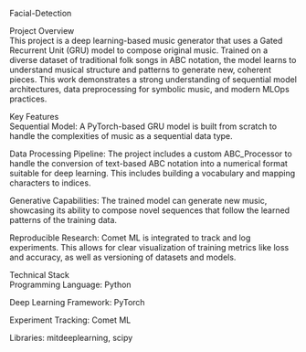 Facial-Detection

Project Overview    
This project is a deep learning-based music generator that uses a Gated Recurrent Unit (GRU) model to compose original music. Trained on a diverse dataset of traditional folk songs in ABC notation, the model learns to understand musical structure and patterns to generate new, coherent pieces. This work demonstrates a strong understanding of sequential model architectures, data preprocessing for symbolic music, and modern MLOps practices.

Key Features  
Sequential Model: A PyTorch-based GRU model is built from scratch to handle the complexities of music as a sequential data type.

Data Processing Pipeline: The project includes a custom ABC_Processor to handle the conversion of text-based ABC notation into a numerical format suitable for deep learning. This includes building a vocabulary and mapping characters to indices.

Generative Capabilities: The trained model can generate new music, showcasing its ability to compose novel sequences that follow the learned patterns of the training data.

Reproducible Research: Comet ML is integrated to track and log experiments. This allows for clear visualization of training metrics like loss and accuracy, as well as versioning of datasets and models.

Technical Stack  
Programming Language: Python

Deep Learning Framework: PyTorch

Experiment Tracking: Comet ML

Libraries: mitdeeplearning, scipy

